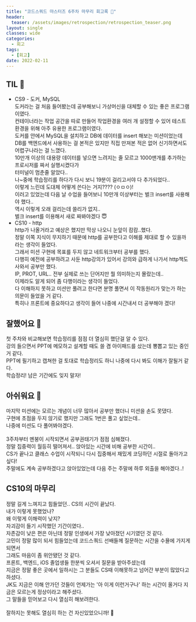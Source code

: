 ```yaml
---
title: "코드스쿼드 마스터즈 6주차 마무리 회고록 🙂"
header:
  teaser: /assets/images/retrospection/retrospection_teaser.png
layout: single
classes: wide
categories:
  - 회고
tags:
  - [회고]
date: 2022-02-11
---
```


## TIL 🧐
- CS9 - 도커, MySQL  
도커라는 걸 처음 들어봤는데 공부해보니 가상머신을 대체할 수 있는 좋은 프로그램이였다.  
컨테이너라는 작업 공간을 따로 만들어 작업환경을 여러 개 설정할 수 있어 테스트 환경을 위해 아주 유용한 프로그램이였다.  
도커를 안에서 MySQL을 설치하고 DB에 데이터를 insert 해보는 미션이었는데  
DB를 백엔드에서 사용하는 걸 본적은 있지만 직접 만져본 적은 없어 신기하면서도 어렵구나라는 걸 느꼈다.  
10만개 이상의 대용량 데이터를 넣으면 느려지는 줄 모르고 1000맨개를 추가하는 프로시저를 짜서 실행시켰다가  
터미널이 멈춘줄 알았다..  
나~중에 학습정리를 하다가 다시 보니 19분이 걸리고서야 다 추가되었다..  
이렇게 느린데 도대체 어떻게 쓴다는 거지???? (ㅇㅁㅇ)!  
이러고 있었는데 다음 날 수업을 들어보니 10만개 이상부터는 벌크 insert를 사용해야 했다..  
역시 이렇게 오래 걸리는데 쓸리가 없지..  
벌크 insert를 이용해서 새로 짜봐야겠다 😇
- CS10 - http  
http가 나올거라고 예상은 했지만 막상 나오니 눈앞이 캄캄..했다.  
정말 이쪽 지식이 무지하기 때문에 http를 공부한다고 이해를 제대로 할 수 있을까라는 생각이 들었다.  
그래서 미션 구현에 목표를 두지 않고 네트워크부터 공부를 했다.  
다행히 예전에 공부하려고 사둔 http강의가 있어서 강의와 급하게 나가서 http책도 사와서 공부만 했다.  
IP, PROT, URL.. 전부 실제로 쓰는 단어지만 뭘 의미하는지 몰랐는데..  
이제라도 알게 되어 좀 다행이라는 생각이 들었다.  
다 이해하지 못하고 미션만 풀려고 한다면 분명 풀면서 이 작동원리가 맞는가 하는 의문이 들었을 거 같다.  
특히나 프론트에 중요하다고 생각이 들어 나중에 시간내서 더 공부해야 겠다!

## 잘했어요 🙂
첫 주차와 비교해보면 학습정리를 점점 더 열심히 했단걸 알 수 있다.  
강의 들으면서 PPT에 메모하고 설계할 때도 쓸 겸 아이패드를 샀는데 뽕뽑고 있는 중인 거 같다.  
PPT에 필기하고 캡쳐한 걸 토대로 학습정리도 하니 나중에 다시 봐도 이해가 잘될거 같다.  
학습정리! 남은 기간에도 잊지 말자!

## 아쉬워요 🙁
마지막 미션에는 모르는 개념이 너무 많아서 공부만 했더니 미션을 손도 못댔다.  
구현에 초점을 두지 않기로 했지만 그래도 1번은 풀고 싶었는데..  
나중에 미션도 다 풀어봐야겠다.  
<br>
3주차부터 멘붕이 시작되면서 공부권태기가 점점 심해졌다.  
정말 집중력이 월등히 떨어져서.. 앉아있는 시간에 비해 공부한 시간이..  
CS가 끝나고 클래스 수업이 시작되니 다시 집중해서 재밌게 코딩하던 시절로 돌아가고 싶다!  
주말에도 계속 공부하겠다고 앉아있었는데 다음 주는 주말에 하루 외출을 해야겠다..!

## CS10의 마무리
정말 길게 느껴지고 힘들었던.. CS의 시간이 끝났다.  
내가 이렇게 못했었나?  
왜 이렇게 이해력이 낮지?  
자괴감이 들기 시작했던 기간이였다..  
자존감이 낮은 편은 아닌데 정말 인생에서 가장 낮아졌던 시기였던 것 같다.  
고민이 정말 많이 되서 힘들었는데 코드스쿼드 선배들께 질문하는 시간을 수욜에 가지게 되면서  
그래도 마음이 좀 위안됐던 것 같다.  
프론트, 백엔드, iOS 졸업생들 한분씩 오셔서 질문을 받아주셨는데  
지금은 정말 좋은 곳에서 일하시는 그 분들도 CS때 이해못하고 넘어간 부분이 많았다고 하셨다.  
JK도 지금은 이해 안가던 것들이 언제가는 '아 이게 이런거구나' 하는 시간이 올거다 지금은 모르는게 정상이라고 해주셨다.  
그 말들을 믿어보고 다시 열심히 해보려한다.  
<br>
잘하지는 못해도 열심히 하는 건 자신있었으니까! 💪